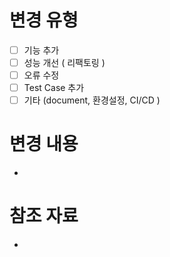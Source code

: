 # 변경 유형

- [ ] 기능 추가
- [ ] 성능 개선 ( 리팩토링 )
- [ ] 오류 수정
- [ ] Test Case 추가
- [ ] 기타 (document, 환경설정, CI/CD )

# 변경 내용
- 

# 참조 자료
- 